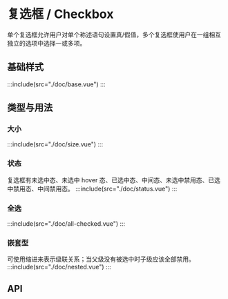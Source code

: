# 复选框 / Checkbox

单个复选框允许用户对单个称述语句设置真/假值，多个复选框使用户在一组相互独立的选项中选择一或多项。

## 基础样式

:::include(src="./doc/base.vue")
:::

<!-- > 单个复选框的用法类似 [开关/Switch <i class="mtdicon mtdicon-link-o"></i>](/components/switch) <br>

> 若选项过多，且无需全部展示出来时，推荐用 [Select/下拉选择 <i class="mtdicon mtdicon-link-o"></i>](/components/select)  里的多选形式 -->

## 类型与用法

### 大小 <design-tag></design-tag>

:::include(src="./doc/size.vue")
:::

### 状态 <design-tag></design-tag>

复选框有未选中态、未选中 hover 态、已选中态、中间态、未选中禁用态、已选中禁用态、中间禁用态。
:::include(src="./doc/status.vue")
:::

### 全选

:::include(src="./doc/all-checked.vue")
:::

### 嵌套型

可使用缩进来表示级联关系；当父级没有被选中时子级应该全部禁用。
:::include(src="./doc/nested.vue")
:::

## API

<api-doc name="Checkbox" :doc="require('./api.json')"></api-doc>
<api-doc name="CheckboxGroup" :doc="require('../checkbox-group/api.json')"></api-doc>
